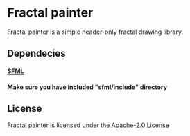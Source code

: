 # Fractal painter
Fractal painter is a simple header-only fractal drawing library.

## Dependecies
#### [SFML](https://github.com/SFML/SFML)
#### Make sure you have included "sfml/include" directory

## License
Fractal painter is licensed under the [Apache-2.0 License](LICENSE)
